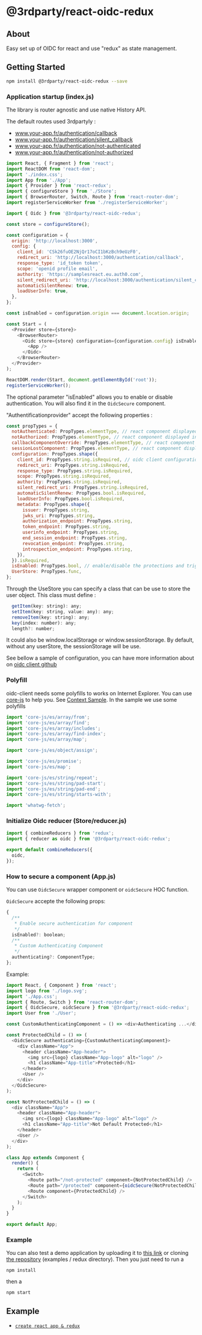 # @3rdparty/react-oidc-redux

## About

Easy set up of OIDC for react and use "redux" as state management.

## Getting Started

```sh
npm install @3rdparty/react-oidc-redux --save
```

### Application startup (index.js)

The library is router agnostic and use native History API.

The default routes used 3rdpartyly :

- www.your-app.fr/authentication/callback
- www.your-app.fr/authentication/silent_callback
- www.your-app.fr/authentication/not-authenticated
- www.your-app.fr/authentication/not-authorized

```javascript
import React, { Fragment } from 'react';
import ReactDOM from 'react-dom';
import './index.css';
import App from './App';
import { Provider } from 'react-redux';
import { configureStore } from './Store';
import { BrowserRouter, Switch, Route } from 'react-router-dom';
import registerServiceWorker from './registerServiceWorker';

import { Oidc } from '@3rdparty/react-oidc-redux';

const store = configureStore();

const configuration = {
  origin: 'http://localhost:3000',
  config: {
    client_id: 'CSk26fuOE2NjQr17oCI1bKzBch9eUzF0',
    redirect_uri: 'http://localhost:3000/authentication/callback',
    response_type: 'id_token token',
    scope: 'openid profile email',
    authority: 'https://samplesreact.eu.auth0.com',
    silent_redirect_uri: 'http://localhost:3000/authentication/silent_callback',
    automaticSilentRenew: true,
    loadUserInfo: true,
  },
};

const isEnabled = configuration.origin === document.location.origin;

const Start = (
  <Provider store={store}>
    <BrowserRouter>
      <Oidc store={store} configuration={configuration.config} isEnabled={isEnabled}>
        <App />
      </Oidc>
    </BrowserRouter>
  </Provider>
);

ReactDOM.render(Start, document.getElementById('root'));
registerServiceWorker();
```

The optional parameter "isEnabled" allows you to enable or disable authentication. You will also find it in the `OidcSecure` component.

"Authentificationprovider" accept the following properties :

```javascript
const propTypes = {
  notAuthenticated: PropTypes.elementType, // react component displayed during authentication
  notAuthorized: PropTypes.elementType, // react component displayed in case user is not Authorised
  callbackComponentOverride: PropTypes.elementType, // react component displayed when user is connected
  sessionLostComponent: PropTypes.elementType, // react component displayed when user loose authentication session
  configuration: PropTypes.shape({
    client_id: PropTypes.string.isRequired, // oidc client configuration, the same as oidc client library used 3rdpartyly https://github.com/IdentityModel/oidc-client-js
    redirect_uri: PropTypes.string.isRequired,
    response_type: PropTypes.string.isRequired,
    scope: PropTypes.string.isRequired,
    authority: PropTypes.string.isRequired,
    silent_redirect_uri: PropTypes.string.isRequired,
    automaticSilentRenew: PropTypes.bool.isRequired,
    loadUserInfo: PropTypes.bool.isRequired,
    metadata: PropTypes.shape({
      issuer: PropTypes.string,
      jwks_uri: PropTypes.string,
      authorization_endpoint: PropTypes.string,
      token_endpoint: PropTypes.string,
      userinfo_endpoint: PropTypes.string,
      end_session_endpoint: PropTypes.string,
      revocation_endpoint: PropTypes.string,
      introspection_endpoint: PropTypes.string,
    }),
  }).isRequired,
  isEnabled: PropTypes.bool, // enable/disable the protections and trigger of authentication (useful during development).
  UserStore: PropTypes.func,
};
```

Through the UseStore you can specify a class that can be use to store the user object. This class must define :

```javascript
  getItem(key: string): any;
  setItem(key: string, value: any): any;
  removeItem(key: string): any;
  key(index: number): any;
  length?: number;
```

It could also be window.localStorage or window.sessionStorage. By default, without any userStore, the sessionStorage will be use.

See bellow a sample of configuration, you can have more information about on [oidc client github](https://github.com/IdentityModel/oidc-client-js)

### Polyfill

oidc-client needs some polyfills to works on Internet Explorer. You can use [core-js](https://github.com/zloirock/core-js) to help you. See [Context Sample](../../examples/context). In the sample we use some polyfills

```javascript
import 'core-js/es/array/from';
import 'core-js/es/array/find';
import 'core-js/es/array/includes';
import 'core-js/es/array/find-index';
import 'core-js/es/array/map';

import 'core-js/es/object/assign';

import 'core-js/es/promise';
import 'core-js/es/map';

import 'core-js/es/string/repeat';
import 'core-js/es/string/pad-start';
import 'core-js/es/string/pad-end';
import 'core-js/es/string/starts-with';

import 'whatwg-fetch';
```

### Initialize Oidc reducer (Store/reducer.js)

```javascript
import { combineReducers } from 'redux';
import { reducer as oidc } from '@3rdparty/react-oidc-redux';

export default combineReducers({
  oidc,
});
```

### How to secure a component (App.js)

You can use `OidcSecure` wrapper component or `oidcSecure` HOC function.

`OidcSecure` accepte the following props:

```javascript
{
  /**
   * Enable secure authentication for component
   */
  isEnabled?: boolean;
  /**
   * Custom Authenticating Component
   */
  authenticating?: ComponentType;
};
```

Example:

```javascript
import React, { Component } from 'react';
import logo from './logo.svg';
import './App.css';
import { Route, Switch } from 'react-router-dom';
import { OidcSecure, oidcSecure } from '@3rdparty/react-oidc-redux';
import User from './User';

const CustomAuthenticatingComponent = () => <div>Authenticating ...</div>;

const ProtectedChild = () => (
  <OidcSecure authenticating={CustomAuthenticatingComponent}>
    <div className="App">
      <header className="App-header">
        <img src={logo} className="App-logo" alt="logo" />
        <h1 className="App-title">Protected</h1>
      </header>
      <User />
    </div>
  </OidcSecure>
);

const NotProtectedChild = () => (
  <div className="App">
    <header className="App-header">
      <img src={logo} className="App-logo" alt="logo" />
      <h1 className="App-title">Not Default Protected</h1>
    </header>
    <User />
  </div>
);

class App extends Component {
  render() {
    return (
      <Switch>
        <Route path="/not-protected" component={NotProtectedChild} />
        <Route path="/protected" component={oidcSecure(NotProtectedChild)} />
        <Route component={ProtectedChild} />
      </Switch>
    );
  }
}

export default App;
```

### Example

You can also test a demo application by uploading it to [this link](https://download-directory.github.io/?url=https://github.com/Maxinger15/react-oidc/tree/master/examples/redux) or cloning [the repository](https://github.com/Maxinger15/react-oidc.git) (examples / redux directory).
Then you just need to run a

```shell
npm install
```

then a

```Shell
npm start
```

## Example

- [`create react app & redux`](../../examples/redux)
